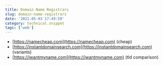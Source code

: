 ```yaml
---
title: Domain Name Registrars
slug: domain-name-registrars
date: '2021-05-03 17:49:59'
category: technical.snippet
tags: ['web']
---
```


- [https://namecheap.com](https://namecheap.com) (cheap)
- [https://instantdomainsearch.com](https://instantdomainsearch.com) (variants)
- [https://iwantmyname.com](https://iwantmyname.com) (tld comparison)
